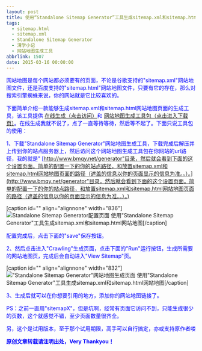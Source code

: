 ```yaml
---
layout: post
title: 使用“Standalone Sitemap Generator”工具生成sitemap.xml和sitemap.html网站地图
tags:
  - sitemap.html
  - sitemap.xml
  - Standalone Sitemap Generator
  - 清学小记
  - 网站地图生成工具
abbrlink: 1507
date: 2015-03-16 00:00:00
---
```


<!-- build time:Sat Jun 23 2018 12:05:15 GMT+0800 (中国标准时间) -->

<span style="color:#00f">网站地图是每个网站都必须要有的页面，不论是谷歌支持的"sitemap.xml"网站地图文件，还是百度支持的"sitemap.html"网站地图文件，只要有它的存在，那么对搜索引擎蜘蛛来说，你的网站就是它比较喜欢的。</span>

<span style="color:#00f">下面简单介绍一款能够生成sitemap.xml和sitemap.html网站地图页面的生成工具，该工具提供 [在线生成（点击访问）](https://www.xml-sitemaps.com/)和 [网站地图生成工具包（点击进入下载页）](https://www.xml-sitemaps.com/standalone-google-sitemap-generator.html)。在线生成我就不说了，点了一直等待等待，然后等不起了。下面只说工具包的使用：</span>

<span style="color:#00f">1、下载"Standalone Sitemap Generator"网站地图生成工具，下载完成后解压并上传到你的站点服务器上，然后访问这个网站地图生成工具包在你网站的url路径，我的就是" [http://www.bmqy.net/generator"目录，然后就会看到下面的这个设置页面。简单的配置一下的你的站点路径，和放置sitemap.xml和sitemap.html网站地图页面的路径（遮盖的信息以你的页面显示的信息为准。。）。](http://www.bmqy.net/generator"目录，然后就会看到下面的这个设置页面。简单的配置一下的你的站点路径，和放置sitemap.xml和sitemap.html网站地图页面的路径（遮盖的信息以你的页面显示的信息为准。。）。)</span>

[caption id="" align="alignnone" width="836"] ![Standalone Sitemap Generator配置页面](http://ww4.sinaimg.cn/large/4eed32f2jw1eq7m3426imj20n80l7ahx.jpg) 使用"Standalone Sitemap Generator"工具生成sitemap.xml和sitemap.html网站地图[/caption]

<span style="color:#00f">配置完成后，点击下面的"save"保存按钮。</span>

<span style="color:#00f">2、然后点击进入"Crawling"生成页面，点击下面的"Run"运行按钮，生成所需要的网站地图页，完成后会自动进入"View Sitemap"页。</span>

[caption id="" align="alignnone" width="832"] !["Standalone Sitemap Generator"网站地图生成页面](http://ww2.sinaimg.cn/large/4eed32f2jw1eq7m322tdsj20n40gyafo.jpg) 使用"Standalone Sitemap Generator"工具生成sitemap.xml和sitemap.html网站地图[/caption]

<span style="color:#00f">3、生成后就可以在你想要引用的地方，添加你的网站地图链接了。</span>

<span style="color:#00f">PS：之前一直用"sitemapX"，但是坑啊，经常有页面它访问不到，只能生成很少的页数，这个就感觉不错，至少页面数量很齐全。</span>

<span style="color:#00f">另，这个是试用版本，至于那个试用期限，高手可以自行搞定，亦或支持原作者喽</span>

**<span style="color:#00f">原创文章转载请注明出处，Very Thankyou！</span>**
<!-- rebuild by neat -->